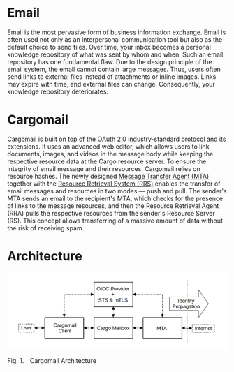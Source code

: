 # Email

Email is the most pervasive form of business information exchange. Email is often used not only as an interpersonal communication tool but also as the default choice to send files. Over time, your inbox becomes a personal knowledge repository of what was sent by whom and when. Such an email repository has one fundamental flaw. Due to the design principle of the email system, the email cannot contain large messages. Thus, users often send links to external files instead of attachments or inline images. Links may expire with time, and external files can change. Consequently, your knowledge repository deteriorates.

# Cargomail

Cargomail is built on top of the OAuth 2.0 industry-standard protocol and its extensions. It uses an advanced web editor, which allows users to link documents, images, and videos in the message body while keeping the respective resource data at the Cargo resource server. To ensure the integrity of email message and their resources, Cargomail relies on resource hashes. The newly designed [Message Transfer Agent (MTA)](https://github.com/cargomail-org/mta) together with the [Resource Retrieval System (RRS)](https://github.com/cargomail-org/rrs) enables the transfer of email messages and resources in two modes — push and pull. The sender's MTA sends an email to the recipient's MTA, which checks for the presence of links to the message resources, and then the Resource Retrieval Agent (RRA) pulls the respective resources from the sender's Resource Server (RS). This concept allows transferring of a massive amount of data without the risk of receiving spam.

# Architecture

![Architecture](./images/cargomail_architecture.png)

<p class="figure">
Fig.&nbsp;1.&emsp;Cargomail Architecture
</p>

